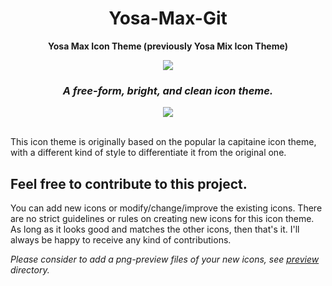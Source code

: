 <h1 align="center"> Yosa-Max-Git </h1>

<p align="center"> <b> Yosa Max Icon Theme (previously Yosa Mix Icon Theme) </b> </p>

<p align="center"> <img src ="Yosa-Max/preview/256.png"> </p>

<h3 align="center"> <i> A free-form, bright, and clean icon theme. </i> </h3>

<p align="center"> <img src ="Yosa-Max/preview/1_5.png"> </p>

<br>
This icon theme is originally based on the popular la capitaine icon theme, with a different kind of style to differentiate it from the original one.

## Feel free to contribute to this project.
You can add new icons or modify/change/improve the existing icons.
There are no strict guidelines or rules on creating new icons for this icon theme. As long as it looks good and matches the other icons, then that's it.
I'll always be happy to receive any kind of contributions.

<i>Please consider to add a png-preview files of your new icons, see [preview](Yosa-Max/preview) directory.</i>
